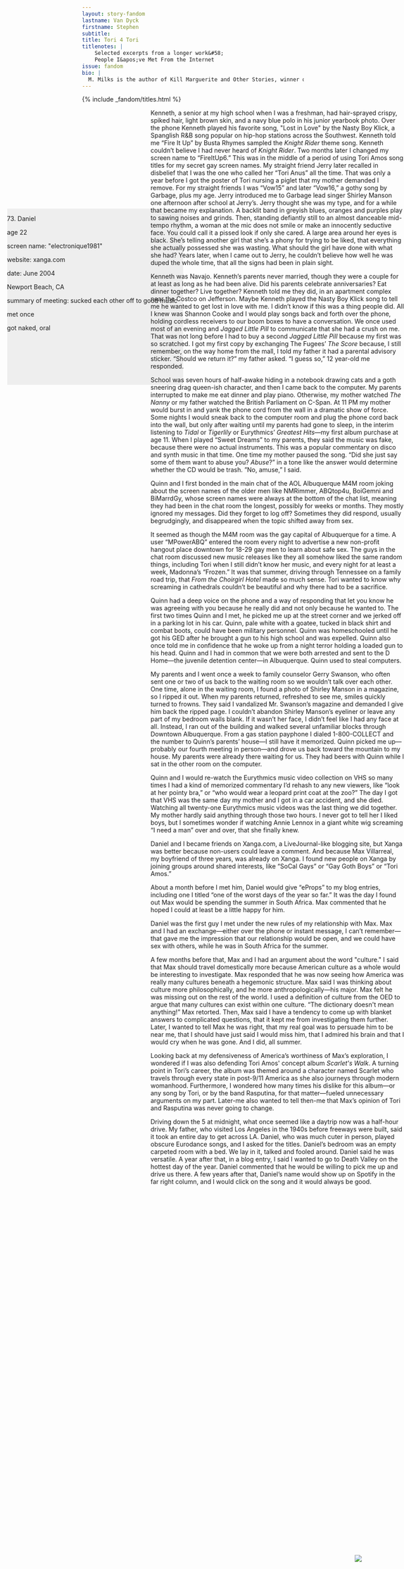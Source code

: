 ```yaml
---
layout: story-fandom
lastname: Van Dyck
firstname: Stephen
subtitle: 
title: Tori 4 Tori
titlenotes: |  
    Selected excerpts from a longer work&#58;
    People I&apos;ve Met From the Internet
issue: fandom
bio: |
  M. Milks is the author of Kill Marguerite and Other Stories, winner of the 2015 Devil’s Kitchen Reading Award in Fiction and a Lambda Literary Award finalist; as well as three chapbooks, most recently The Feels, an exploration of fan fiction and affect. They are editor of The &NOW Awards 3: The Best Innovative Writing, 2011-2013 and co-editor of Asexualities: Feminist and Queer Perspectives.
---
```


<style>
.section img {
    position: absolute;
    bottom: 10%;
    right: 10%;
}

.section-intro .title-info {
    left: 15%;
    position: absolute;
    top: 19%;
    width: 75%;

}

.fandom-page-wrapper .story-title, .fandom-page-wrapper .title-info {
    text-align: left;
}

.fandom-page-wrapper .story-title {
    padding: 0;
}

.fandom-page-wrapper .title-info {
    color: #ffffff;
    font-size: smaller;
}



.sections {
    width: 60%;
    position: absolute;
    right: 0;


}

.entry-container {
    width: 40%;
    position: fixed;
    height: 100%;
    left: 0;


}

.entry {
    background-color: #eee;
    position: absolute;
    top: 6%;
    left: 15%;
    width: 400px;
    height: 400px
}

.section .inner-section-wrapper {
    width: 100%;
}


@media only screen and (min-width: 768px) {

    .section-intro .title-info {
  
    width: 38%;

}
}

</style>


<div class="section-intro section">
<div class="section-img item">
            <img src="{{ site.baseurl }}/assets/images/issues/02_fandom/vandyck-stephen-tori-4-tori.jpg"></div>			
        {% include _fandom/titles.html %}
</div><!-- /section-intro -->
<div class="entry-container">
    <div class="inner-section-wrapper">
    <div id="1" class="entry entry-1">
        <p>1. Kenneth George</p>
        <p>age: 18</p>
        <p>screen name: "Eclipse80"</p>
        <p>website: AOL chat room</p>
        <p>date: March 1998</p>
        <p>Albuquerque, NM</p>
        <p>summary of meeting: found him outside school</p>
        <p>met in person at least 5 times</p>
    </div>
     <div id="2" class="entry entry-2">
        <p>13. Quinn Kelley</p>
        <p>age: 19</p>
        <p>screen name: "QBKelley"</p>
        <p>website: AOL chat room</p>
        <p>date: April 1999</p>
        <p>Albuquerque, NM</p>
        <p>summary of meeting: drove around, jacked off in car, talked</p>
        <p>met 99+ times</p>
        <p>mutual j/o</p>
    </div>
     <div id="3" class="entry entry-4">
        <p>73. Daniel</p>
        <p>age 22</p>
        <p>screen name: "electronique1981"</p>
        <p>website: xanga.com</p>
        <p>date: June 2004</p>
        <p>Newport Beach, CA</p>
        <p>summary of meeting: sucked each other off to good music</p>
        <p>met  once</p>
        <p>got naked, oral</p>
    </div>


</div>
</div>
<div class="halves-wrapper">

<div class="sections">
<div id="1" class="section-one section">
<div class="inner-section-wrapper">
    <div class="text-wrapper">
        <p>Kenneth, a senior at my high school when I was a freshman, had hair-sprayed crispy,
spiked hair, light brown skin, and a navy blue polo in his junior yearbook photo. Over the phone
Kenneth played his favorite song, &quot;Lost in Love&quot; by the Nasty Boy Klick, a Spanglish R&amp;B song popular on hip-hop stations across the Southwest. Kenneth told me “Fire It Up” by Busta Rhymes sampled the <i>Knight Rider</i> theme song. Kenneth couldn’t believe I had never heard of <i>Knight Rider</i>. Two months later I changed my screen name to “FireItUp6.” This was in the middle of a period of using Tori Amos song titles for my secret gay screen names. My straight friend Jerry later recalled in disbelief that I was the one who called her “Tori Anus” all the time. That was only a year before I got the poster of Tori nursing a piglet that my mother demanded I remove. For my straight friends I was “Vow15” and later “Vow16,” a gothy song by Garbage, plus my age. Jerry introduced me to Garbage lead singer Shirley Manson one afternoon after
school at Jerry’s. Jerry thought she was my type, and for a while that became my explanation. A
backlit band in greyish blues, oranges and purples play to sawing noises and grinds. Then,
standing defiantly still to an almost danceable mid-tempo rhythm, a woman at the mic does not
smile or make an innocently seductive face. You could call it a pissed look if only she cared. A
large area around her eyes is black. She’s telling another girl that she’s a phony for trying to be
liked, that everything she actually possessed she was wasting. What should the girl have done
with what she had? Years later, when I came out to Jerry, he couldn’t believe how well he was
duped the whole time, that all the signs had been in plain sight.</p>
        <p>Kenneth was Navajo. Kenneth’s parents never married, though they were a couple for at
least as long as he had been alive. Did his parents celebrate anniversaries? Eat dinner together?
Live together? Kenneth told me they did, in an apartment complex near the Costco on Jefferson.
Maybe Kenneth played the Nasty Boy Klick song to tell me he wanted to get lost in love with
me. I didn’t know if this was a thing people did. All I knew was Shannon Cooke and I would
play songs back and forth over the phone, holding cordless receivers to our boom boxes to have a
conversation. We once used most of an evening and <i>Jagged Little Pill</i> to communicate that she
had a crush on me. That was not long before I had to buy a second <i>Jagged Little Pill</i> because my first was so scratched. I got my first copy by exchanging The Fugees’ <i>The Score</i> because, I still remember, on the way home from the mall, I told my father it had a parental advisory sticker. “Should we return it?” my father asked. “I guess so,” 12 year-old me responded.</p>
        <p>School was seven hours of half-awake hiding in a notebook drawing cats and a goth sneering drag queen-ish character, and then I came back to the computer. My parents interrupted to make me eat dinner and play piano. Otherwise, my mother watched <i>The Nanny</i> or my father watched the British Parliament on C-Span. At 11 PM my mother would burst in and yank the phone cord from the wall in a dramatic show of force. Some nights I would sneak back to the computer room and plug the phone cord back into the wall, but only after waiting until my parents had gone to sleep, in the interim listening to <i>Tidal</i> or <i>Tigerlily</i> or Eurythmics’ <i>Greatest Hits</i>—my first album purchase at age 11. When I played “Sweet Dreams” to my parents, they said the music was fake, because there were no actual instruments. This was a popular commentary on disco and synth music in that time. One time my mother paused the song. “Did she just say some of them want to abuse you? <i>Abuse</i>?” in a tone like the answer would determine whether the CD would be trash. ”No, amuse,” I said.</p>
    </div>
</div>
</div>
<div id="2" class="section-two section">
<div class="inner-section-wrapper">
    <div class="text-wrapper">
        <p>Quinn and I first bonded in the main chat of the AOL Albuquerque M4M room joking about the screen names of the older men like NMRimmer, ABQtop4u, BoiGemni and BiMarrdGy, whose screen names were always at the bottom of the chat list, meaning they had been in the chat room the longest, possibly for weeks or months. They mostly ignored my messages. Did they forget to log off? Sometimes they did respond, usually begrudgingly, and disappeared when the topic shifted away from sex.</p>
        <p>It seemed as though the M4M room was the gay capital of Albuquerque for a time. A user “MPowerABQ” entered the room every night to advertise a new non-profit hangout place downtown for 18-29 gay men to learn about safe sex. The guys in the chat room discussed new music releases like they all somehow liked the same random things, including Tori when I still didn’t know her music, and every night for at least a week, Madonna’s “Frozen.” It was that summer, driving through Tennessee on a family road trip, that <i>From the Choirgirl Hotel</i> made so much sense. Tori wanted to know why screaming in cathedrals couldn’t be beautiful and why there had to be a sacrifice.</p>
        <p>Quinn had a deep voice on the phone and a way of responding that let you know he was agreeing with you because he really did and not only because he wanted to. The first two times Quinn and I met, he picked me up at the street corner and we jerked off in a parking lot in his car. Quinn, pale white with a goatee, tucked in black shirt and combat boots, could have been military personnel. Quinn was homeschooled until he got his GED after he brought a gun to his high school and was expelled. Quinn also once told me in confidence that he woke up from a night terror holding a loaded gun to his head. Quinn and I had in common that we were both arrested and sent to the D Home—the juvenile detention center—in Albuquerque. Quinn used to steal computers.</p>
        <p>My parents and I went once a week to family counselor Gerry Swanson, who often sent one or two of us back to the waiting room so we wouldn’t talk over each other. One time, alone in the waiting room, I found a photo of Shirley Manson in a magazine, so I ripped it out. When my parents returned, refreshed to see me, smiles quickly turned to frowns. They said I vandalized Mr. Swanson’s magazine and demanded I give him back the ripped page. I couldn’t abandon Shirley Manson’s eyeliner or leave any part of my bedroom walls blank. If it wasn’t her face, I didn’t feel like I had any face at all. Instead, I ran out of the building and walked several unfamiliar blocks through Downtown Albuquerque. From a gas station payphone I dialed 1-800-COLLECT and the number to Quinn’s parents’ house—I still have it memorized. Quinn picked me up—probably our fourth meeting in person—and drove us back toward the mountain to my house. My parents were already there waiting for us. They had beers with Quinn while I sat in the other room on the computer.</p>
        <p>Quinn and I would re-watch the Eurythmics music video collection on VHS so many times I had a kind of memorized commentary I’d rehash to any new viewers, like “look at her pointy bra,” or “who would wear a leopard print coat at the zoo?” The day I got that VHS was the same day my mother and I got in a car accident, and she died. Watching all twenty-one Eurythmics music videos was the last thing we did together. My mother hardly said anything through those two hours. I never got to tell her I liked boys, but I sometimes wonder if watching Annie Lennox in a giant white wig screaming “I need a man” over and over, that she finally knew.</p>
    </div>
</div>
</div>
<div id="3" class="section-three section">
<div class="inner-section-wrapper">
    <div class="text-wrapper">
        <p>Daniel and I became friends on Xanga.com, a LiveJournal-like blogging site, but Xanga was better because non-users could leave a comment. And because Max Villarreal, my boyfriend of three years, was already on Xanga. I found new people on Xanga by joining groups around shared interests, like “SoCal Gays” or “Gay Goth Boys” or “Tori Amos.”</p>
        <p>About a month before I met him, Daniel would give “eProps” to my blog entries, including one I titled “one of the worst days of the year so far.” It was the day I found out Max would be spending the summer in South Africa. Max commented that he hoped I could at least be a little happy for him.</p>
<p>Daniel was the first guy I met under the new rules of my relationship with Max. Max and I had an exchange—either over the phone or instant message, I can’t remember—that gave me the impression that our relationship would be open, and we could have sex with others, while he was in South Africa for the summer.</p>
<p>A few months before that, Max and I had an argument about the word "culture." I said that Max should travel domestically more because American culture as a whole would be interesting to investigate. Max responded that he was now seeing how America was really many cultures beneath a hegemonic structure. Max said I was thinking about culture more philosophically, and he more anthropologically—his major. Max felt he was missing out on the rest of the world. I used a definition of culture from the OED to argue that many cultures can exist within one culture. “The dictionary doesn't mean anything!” Max retorted. Then, Max said I have a tendency to come up with blanket answers to complicated questions, that it kept me from investigating them further. Later, I wanted to tell Max he was right, that my real goal was to persuade him to be near me, that I should have just said I would miss him, that I admired his brain and that I would cry when he was gone. And I did, all summer.</p>
<p>Looking back at my defensiveness of America’s worthiness of Max’s exploration, I wondered if I was also defending Tori Amos' concept album <i>Scarlet's Walk</i>. A turning point in Tori’s career, the album was themed around a character named Scarlet who travels through every state in post-9/11 America as she also journeys through modern womanhood. Furthermore, I wondered how many times his dislike for this album—or any song by Tori, or by the band Rasputina, for that matter—fueled unnecessary arguments on my part. Later-me also wanted to tell then-me that Max’s opinion of Tori and Rasputina was never going to change.
</p>
<p>Driving down the 5 at midnight, what once seemed like a daytrip now was a half-hour drive. My father, who visited Los Angeles in the 1940s before freeways were built, said it took an entire day to get across LA. Daniel, who was much cuter in person, played obscure Eurodance songs, and I asked for the titles. Daniel’s bedroom was an empty carpeted room with a bed. We lay in it, talked and fooled around. Daniel said he was versatile. A year after that, in a blog entry, I said I wanted to go to Death Valley on the hottest day of the year. Daniel commented that he would be willing to pick me up and drive us there. A few years after that, Daniel’s name would show up on Spotify in the far right column, and I would click on the song and it would always be good.</p>
    </div>
</div>
</div>
</div>
</div>
